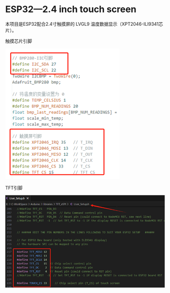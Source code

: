 # ESP32—2.4 inch touch screen
本项目是ESP32配合2.4寸触摸屏的 LVGL9 温度数据显示（XPT2046-ILI9341芯片）。

触摸芯片引脚

![pin](TFT-TochLCD/pin.png)

TFT引脚

![TFT](TFT-TochLCD/TFT.png)
